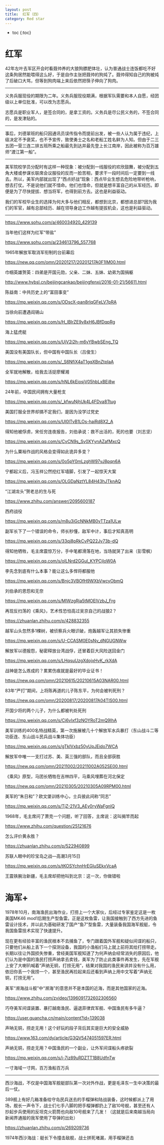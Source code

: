```yaml
---
layout: post
title:  红军（四）
category: Red star 
---
```


* toc
{:toc}

# 红军

42年左叶去军区开会时看聂帅养的大狼狗膘肥体壮，认为普通战士连饭都吃不好这条狗居然能喂得这么好，于是自作主张把聂帅的狗炖了。聂帅得知自己的狗被炖了后破口大骂，但等到狗肉端上来后依然把筷子伸向了狗肉。

---

义务兵服现役的期限为二年。义务兵服现役期满，根据军队需要和本人自愿，经团级以上单位批准，可以改为志愿兵。

志愿兵是职业军人，是签合同的，是拿工资的。义务兵是尽公民义务的，不签合同的，是发津贴的。

---

事后，刘德翠班的船只因通讯员误传指令而提前出发，被一些人认为属于违纪，上级决定不予褒奖，也不予宣传，致使勇士之名和老船工姓名鲜为人知。但由于二三五团一营三连二排五班所乘之船最先到达并最先登上长江南岸，因此被称为百万雄师“渡江第一船”。

---

美军院校学员分配时有这样一种现象：被分配到一线服役的欢欣鼓舞，被分配到五角大楼或参谋长联席会议服役的反而一脸苦相，要求干一段时间后一定要到一线去。所以，美军内部就出现了“西点好战”现象：西点毕业生想去危险地带听枪响，想去打仗。不是说他们就不惜命。他们也惜命，但就是想丰富自己的从军经历。即便是为了尽快提拔、想当将军，也得到前方去。这也是利益驱动。

我们的军校毕业生的选择为何大多与他们相反，都想到北京，都想进总部?因为我们的军官，越有总部经历、越在领导身边工作越有提拔机会，这也是利益驱动。

---

https://www.sohu.com/a/460034920_429139

当年他们这样为红军“带盐”

https://www.sohu.com/a/234613796_557768

1965年解放军取消军衔制的台前幕后

https://new.qq.com/omn/20201217/20201217A0F1IM00.html

巾帼英雄贺英：四弟是开国元勋，父亲、二妹、五妹、幼弟为国捐躯

http://www.hybsl.cn/beijingcankao/beijingfenxi/2016-01-21/56611.html

陈益南：中共历史上的“富田事变”

https://mp.weixin.qq.com/s/ODscX-pan8rlqGFeLV7pRA

当徐向前遭遇阎锡山

https://mp.weixin.qq.com/s/H_lBIrZE9v8xH6JBfDqpRg

海上猛虎艇

https://mp.weixin.qq.com/s/UjV2i2h-m6vYBwbSEng_TQ

美国没有美国队长，但中国有中国队长（吕俊生）

https://mp.weixin.qq.com/s/_S6NfiX4aT1gqXBnZtpIaA

全军就地解散，给我去活捉廖耀湘

https://mp.weixin.qq.com/s/hNL6kEiosjV05hbLxBEi8w

24年前，中国民间拥有大量枪支

https://mp.weixin.qq.com/s/_kfwuNjhUk4L4FDva8Ttug

美国打服全世界却搞不定我们，是因为没学过党史

https://mp.weixin.qq.com/s/Ul0lTvB1LOs-haiRd8X2_A

得知他被俘虏，宋任穷连夜报告，刘伯承说：救不出活的，死的也要（刘志坚）

https://mp.weixin.qq.com/s/CvCN9s_Sv0XYynAZafMxcQ

为什么粟裕作战的风格会变得如此诡异多变？

https://mp.weixin.qq.com/s/0o5pY0mLzghW97vJ8pqn6A

宁都起义后，冯玉祥公然挖红军墙脚，引发了一起惊天大案

https://mp.weixin.qq.com/s/OLGDaNztYL84H43hJTknAQ

“江湖龙头”贺老总的生与死

https://www.zhihu.com/answer/2095600187

西府战役

https://mp.weixin.qq.com/s/m8u3iGcNNkMB0vTTza1ULw

副军长下了一个错误的命令，师长秒懂，敌军中计，事后才知真高明

https://mp.weixin.qq.com/s/33qj8pRkCvPQ22Jv73b-dQ

得知他牺牲，毛主席震惊万分，手中笔都滑落在地，当场就哭了出来（彭雪枫）

https://mp.weixin.qq.com/s/oILNrd2GGul_KYPCjIoW0A

李先念到底有什么本事？能让这么多悍将都服他

https://mp.weixin.qq.com/s/Bnjc3VBOfH9WXbVwcyObmQ

刘伯承的恩怨和无奈

https://mp.weixin.qq.com/s/MlWzgRja5tMOElVzbJ_Frg

再现反扫荡的《乘风》，艺术性恐怕高过吴京自己的战狼2？

https://zhuanlan.zhihu.com/p/428832355

越军山头忽然多1棵树，被侦察兵火眼识破，炮轰越军让其损失惨重

https://mp.weixin.qq.com/s/U-CCASM0E0sNv_dNGUGNWw

解放军以德报怨，秘密释放台湾战俘，还冒着巨大风险送回金门

https://mp.weixin.qq.com/s/LHqsuUzgXdojxHvK_rkXdA

战神是怎么炼成的？累累伤痕就是最好的毕业证书！

https://new.qq.com/omn/20210615/20210615A03NAR00.html

83年“严打”期间，上将陈再道的儿子陈东平，为何会被判死刑？

https://new.qq.com/omn/20200817/20200817A04TIS00.html

开国少将的两个儿子，为什么都被判处死刑

https://mp.weixin.qq.com/s/Ci6vlxf3zNOYRoT2mQ9IhA

美军训练的400名特战精英，第一次施展被几十个解放军水兵暴打（东山战斗二等功臣连、东山战斗民兵战斗集体功臣）

https://mp.weixin.qq.com/s/gTkIVxbz50yUpJEido7WCA

解放军中唯一一支打过苏、美、英三强的部队，而且全部获胜

https://new.qq.com/omn/20211002/20211002A052SE00.html

《乘风》原型，马团长牺牲在吉林四平，马乘风埋葬在河北保定

https://new.qq.com/omn/20210305/20210305A09RPM00.html

美军的“朱日和”？欧文堡训练中心，士兵彼此间称“同志”

https://mp.weixin.qq.com/s/TjZ-21V3_AEy0ryWaFgnlQ

1968年，毛主席问了萧克一个问题，听了回答，主席说：这叫揭竿而起

https://www.zhihu.com/question/25121676

怎么评价黄永胜？

https://zhuanlan.zhihu.com/p/522940899

苏联人眼中的珍宝岛之战—高潮3月15日

https://mp.weixin.qq.com/s/tKOSYchnHrEGluSEkxVcaA

王震铁腕治新疆，毛主席却把他叫到北京：这一次，你做错啦

# 海军+

1978年10月，南海渔民出海作业，打捞上一个大家伙，后经过专家鉴定这是一枚美国MK46 mod1后期生产型鱼雷。正是这枚鱼雷，让我国接触到了西方先进的鱼雷设计技术，并以此为基础研发了国产“鱼7”型鱼雷，大量装备我国海军舰艇，令我国鱼雷技术实现了快速提升。

现在更有经验丰富的渔民根本不去捕鱼了，专门跟着国外军舰和疑似间谍的船只，只要他们从船上丢下一个探测设备，我国的小渔船们马上就上前将其给打捞带走。长期以往让外国损失惨重，曾经美国军舰知道了为何声纳会经常消失的原因后，他们认为是中国的渔民打捞声纳拿去卖钱，美军为了防止此类事件再发生，先在军舰上安了大喇叭喊着“声纳无铜，打捞无用”，结果对我国的渔民来讲并没有什么用，依旧你丢一个我捞一个，甚至渔民再捡起来后还看到声纳上用中文写着“声纳无铜，打捞无用”。

美军“濒海战斗舰”中“濒海”的意思并不是本国的近海，而是其他国家的近海。

https://www.zhihu.com/zvideo/1396091732602306560

巧夺美军间谍装置、暴打越南渔民、逼退菲律宾军舰、中国渔民有多牛逼？

https://user.guancha.cn/main/content?id=139038

声呐无铜，捞走无用！这个好玩的段子背后其实是巨大的安全威胁

https://www.163.com/dy/article/G3QV5474051597ER.html

声纳无铜，捞走无用？中国渔民的一个副业，让外军间谍船头疼欲裂

https://mp.weixin.qq.com/s/i-7iz89uRDZTT1B8UdfnTw

一寸海域一寸网，百万渔船百万兵

---

西沙海战，不仅是中国海军舰艇部队第一次对外作战，更是毛泽东一生中决策的最后一仗。

389舰上有好几箱准备给守岛民兵送去的手榴弹和陆战装备，这时候都派上了用场，舰长一声令下，战士们七手八脚的把手榴弹都扔上了敌10号舰，甚至还有人抄起步兵使用的反坦克火箭筒也向敌10号舰来了几发！（这就是后来南越当局向新闻界通报的我军使用了导弹的出处）

https://zhuanlan.zhihu.com/p/269209736

1974年西沙海战：艇长下令撞击敌舰，战士拼死堵漏，用手榴弹还击
